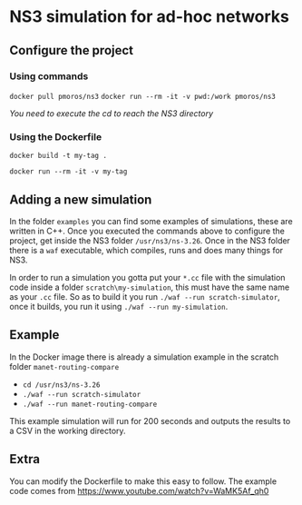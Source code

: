 # NS3 simulation for ad-hoc networks
## Configure the project
### Using commands

`docker pull pmoros/ns3`
`docker run --rm -it -v pwd:/work pmoros/ns3  `

*You need to execute the cd to reach the NS3 directory*

### Using the Dockerfile

`docker build -t my-tag .`

`docker run --rm -it -v my-tag`

## Adding a new simulation
In the folder `examples` you can find some examples of simulations, these are written in C++. Once you executed the commands above to configure the project, get inside the NS3 folder `/usr/ns3/ns-3.26`. Once in the NS3 folder there is a `waf` executable, which compiles, runs and does many things for NS3.

In order to run a simulation you gotta put your `*.cc` file with the simulation code inside a folder `scratch\my-simulation`, this must have the same name as your `.cc` file. So as to build it you run `./waf --run scratch-simulator`, once it builds, you run it using `./waf --run my-simulation`.

## Example

In the Docker image there is already a simulation example in the scratch folder `manet-routing-compare`

* `cd /usr/ns3/ns-3.26`
* `./waf --run scratch-simulator`
* `./waf --run manet-routing-compare`

This example simulation will run for 200 seconds and outputs the results to a CSV in the working directory.

## Extra

You can modify the Dockerfile to make this easy to follow. The example code comes from https://www.youtube.com/watch?v=WaMK5Af_qh0

